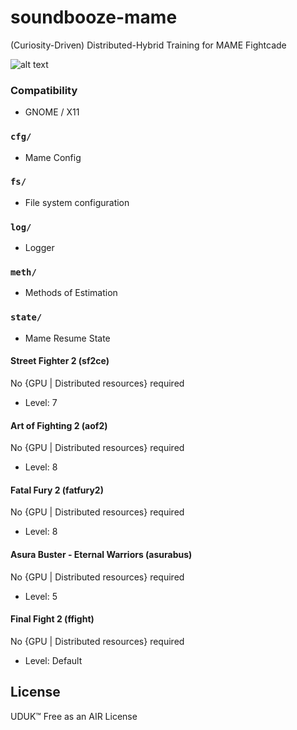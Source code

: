 # soundbooze-mame

(Curiosity-Driven) Distributed-Hybrid Training for MAME Fightcade

![alt text](https://raw.githubusercontent.com/soundbooze/soundbooze-mame/master/logo.png "AI")

### Compatibility

- GNOME / X11

### `cfg/`

- Mame Config

### `fs/`

- File system configuration

### `log/`

- Logger

### `meth/`

- Methods of Estimation

### `state/` 

- Mame Resume State

#### Street Fighter 2 (sf2ce)

No {GPU | Distributed resources} required

- Level: 7

#### Art of Fighting 2 (aof2)

No {GPU | Distributed resources} required

- Level: 8

#### Fatal Fury 2 (fatfury2)

No {GPU | Distributed resources} required

- Level: 8

#### Asura Buster - Eternal Warriors (asurabus)

No {GPU | Distributed resources} required

- Level: 5

#### Final Fight 2 (ffight)

No {GPU | Distributed resources} required

- Level: Default

## License

UDUK™ Free as an AIR License
